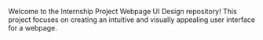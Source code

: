 Welcome to the Internship Project Webpage UI Design repository! This project focuses on creating an intuitive and visually appealing user interface for a webpage.
